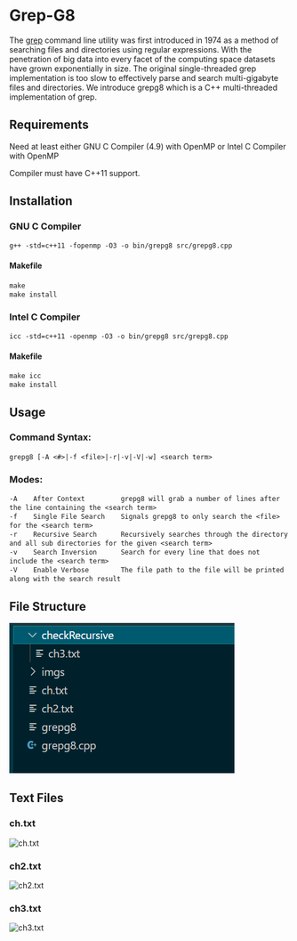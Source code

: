 # Grep-G8

The [grep](https://en.wikipedia.org/wiki/Grep) command line utility was first introduced in 1974 as a method of searching files and directories using regular expressions. With the penetration of big data into every facet of the computing space datasets have grown exponentially in size. The original single-threaded grep implementation is too slow to effectively parse and search multi-gigabyte files and directories. We introduce grepg8 which is a C++ multi-threaded implementation of grep.

## Requirements
Need at least either GNU C Compiler (4.9) with OpenMP or Intel C Compiler with OpenMP

Compiler must have C++11 support.

## Installation
### GNU C Compiler
```
g++ -std=c++11 -fopenmp -O3 -o bin/grepg8 src/grepg8.cpp
```

#### Makefile
```
make
make install
```

### Intel C Compiler
```
icc -std=c++11 -openmp -O3 -o bin/grepg8 src/grepg8.cpp
```

#### Makefile

```
make icc
make install
```

## Usage

### Command Syntax:
```
grepg8 [-A <#>|-f <file>|-r|-v|-V|-w] <search term>
```

### Modes:
```
-A    After Context         grepg8 will grab a number of lines after the line containing the <search term>
-f    Single File Search    Signals grepg8 to only search the <file> for the <search term>
-r    Recursive Search      Recursively searches through the directory and all sub directories for the given <search term>
-v    Search Inversion      Search for every line that does not include the <search term>
-V    Enable Verbose        The file path to the file will be printed along with the search result

```

## File Structure
![file structure](https://github.com/ani-54321/Grep-G8/blob/main/imgs/file_structure.PNG?raw=true)

## Text Files

### ch.txt
![ch.txt](https://github.com/ani-54321/Grep-G8/blob/main/imgs/text_file1.PNG?raw=true)

### ch2.txt
![ch2.txt](https://github.com/ani-54321/Grep-G8/blob/main/imgs/text_file2.PNG?raw=true)

### ch3.txt
![ch3.txt](https://github.com/ani-54321/Grep-G8/blob/main/imgs/text_file3.PNG?raw=true)

